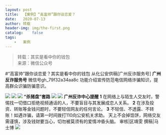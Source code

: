 ```yaml
---
layout:	post
title:	【案例】“高富帅”跟你谈恋爱？
date:	2020-07-13
author:	转载
header-img:	img/the-first.png
catalog:	false
tags:
	-	案例
---
```


<blockquote><p>转载：其实是看中你的钱包<br>
来源：微信公众号</p></blockquote>

#“高富帅”跟你谈恋爱？其实是看中你的钱包
从化公安供稿[广州反诈服务号]
**广州反诈服务号**
微信号gh_79f32a34aa8c
功能介绍宣传防范电信网络诈骗知识，提高群众识骗防骗意识。

![]({{site.baseurl}}/postimg/U80CvqU0rQoj28lia8ADCL5AW90zEfIuXVvccckuTvwAfNpzHBuiaRG7LQyt2AE7OveqdVGuAYJ67LY7Hsla8FJw.gif)
![]({{site.baseurl}}/postimg/Ho2Wh9lnf9yxbXdec5z7UUefGKgs5TPK4SRtoTmphMf1bHv4T3wian0PldC0pbX5DamQwibxqgoGic5hTGdVwGHtA.jpeg)
![]({{site.baseurl}}/postimg/Ho2Wh9lnf9yxbXdec5z7UUefGKgs5TPKe9o3ZG0ickBCmIYicDdPicL6tsVazuWFa54KFnZh7Mv3GgSnybdibNmj3w.gif)
**“杀猪盘”套路**
![]({{site.baseurl}}/postimg/Ho2Wh9lnf9yxbXdec5z7UUefGKgs5TPKN3BRYxJ3SIjWdmgSfqdOR4p2nRWVRxaIFaScSGKEJADzlPiazynCdWw.jpeg)
![]({{site.baseurl}}/postimg/Ho2Wh9lnf9yxbXdec5z7UUefGKgs5TPKLPhzPegmLBZpKPNAjVXcOJatBdsEkPrzaIXrUzPKDAjn4vg4o5P2tQ.jpeg)
**广州反诈中心提醒**
**1**
在网络上与陌生人交友时，警惕找一切借口拒绝视频通话的人，不要盲目与其发展成恋人关系。
**2**
在涉及投资、转账等金钱问题时，不要轻信网友的任何言论。
**3**
不轻信、不透露、不转账！如遇诈骗，请第一时间拨打110向公安机关求助。
天上不会掉馅饼，网络交友需谨慎，涉及钱财要当心，切勿被莫须有的爱情冲昏头脑。
审核|区靖雯
撰稿|马士博
![]({{site.baseurl}}/postimg/U80CvqU0rQqictMJYVEFtHtXucyo3XVKTicXeQ7PLVFJX8r2MXGra9RKPibrWDuHsXCYp18IrXX9JykJsKcdHJkiaw.gif)
